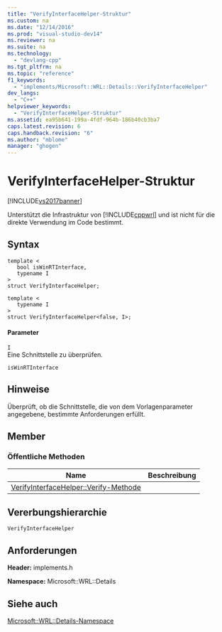 ```yaml
---
title: "VerifyInterfaceHelper-Struktur"
ms.custom: na
ms.date: "12/14/2016"
ms.prod: "visual-studio-dev14"
ms.reviewer: na
ms.suite: na
ms.technology: 
  - "devlang-cpp"
ms.tgt_pltfrm: na
ms.topic: "reference"
f1_keywords: 
  - "implements/Microsoft::WRL::Details::VerifyInterfaceHelper"
dev_langs: 
  - "C++"
helpviewer_keywords: 
  - "VerifyInterfaceHelper-Struktur"
ms.assetid: ea95b641-199a-4fdf-964b-186b40cb3ba7
caps.latest.revision: 6
caps.handback.revision: "6"
ms.author: "mblome"
manager: "ghogen"
---
```

# VerifyInterfaceHelper-Struktur
[!INCLUDE[vs2017banner](../assembler/inline/includes/vs2017banner.md)]

Unterstützt die Infrastruktur von [!INCLUDE[cppwrl](../windows/includes/cppwrl_md.md)] und ist nicht für die direkte Verwendung im Code bestimmt.  
  
## Syntax  
  
```  
template <  
   bool isWinRTInterface,  
   typename I  
>  
struct VerifyInterfaceHelper;  
  
template <  
   typename I  
>  
struct VerifyInterfaceHelper<false, I>;  
```  
  
#### Parameter  
 `I`  
 Eine Schnittstelle zu überprüfen.  
  
 `isWinRTInterface`  
  
## Hinweise  
 Überprüft, ob die Schnittstelle, die von dem Vorlagenparameter angegebene, bestimmte Anforderungen erfüllt.  
  
## Member  
  
### Öffentliche Methoden  
  
|Name|**Beschreibung**|  
|----------|----------------------|  
|[VerifyInterfaceHelper::Verify\-Methode](../windows/verifyinterfacehelper-verify-method.md)||  
  
## Vererbungshierarchie  
 `VerifyInterfaceHelper`  
  
## Anforderungen  
 **Header:** implements.h  
  
 **Namespace:**  Microsoft::WRL::Details  
  
## Siehe auch  
 [Microsoft::WRL::Details\-Namespace](../windows/microsoft-wrl-details-namespace.md)